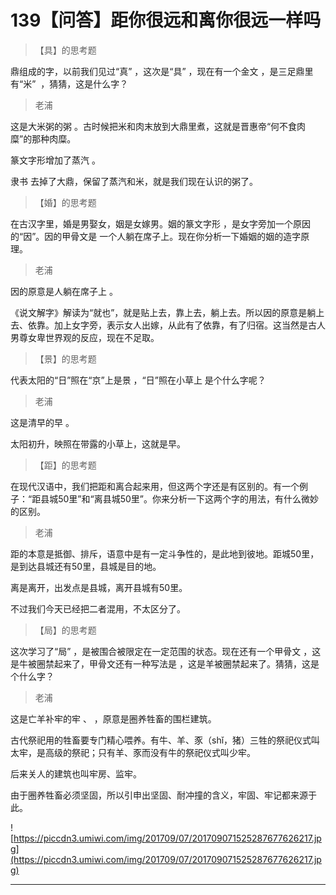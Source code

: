 # 139【问答】距你很远和离你很远一样吗

> 【具】的思考题

鼎组成的字，以前我们见过“真” ，这次是“具” ，现在有一个金文 ，是三足鼎里有“米”  ，猜猜，这是什么字？

> 老浦

这是大米粥的粥 。古时候把米和肉末放到大鼎里煮，这就是晋惠帝“何不食肉糜”的那种肉糜。

篆文字形增加了蒸汽 。

隶书 去掉了大鼎，保留了蒸汽和米，就是我们现在认识的粥了。

> 【婚】的思考题

在古汉字里，婚是男娶女，姻是女嫁男。姻的篆文字形 ，是女字旁加一个原因的“因”。因的甲骨文是 一个人躺在席子上。现在你分析一下婚姻的姻的造字原理。

> 老浦

因的原意是人躺在席子上 。

《说文解字》解读为“就也”，就是贴上去，靠上去，躺上去。所以因的原意是躺上去、依靠。加上女字旁，表示女人出嫁，从此有了依靠，有了归宿。这当然是古人男尊女卑世界观的反应，现在不足取。

> 【景】的思考题

代表太阳的“日”照在“京”上是景 ，“日”照在小草上 是个什么字呢？

> 老浦

这是清早的早 。

太阳初升，映照在带露的小草上，这就是早。

> 【距】的思考题

在现代汉语中，我们把距和离合起来用，但这两个字还是有区别的。有一个例子：“距县城50里”和“离县城50里”。你来分析一下这两个字的用法，有什么微妙的区别。

> 老浦

距的本意是抵御、排斥，语意中是有一定斗争性的，是此地到彼地。距城50里，是到达县城还有50里，县城是目的地。

离是离开，出发点是县城，离开县城有50里。

不过我们今天已经把二者混用，不太区分了。

> 【局】的思考题

这次学习了“局” ，是被围合被限定在一定范围的状态。现在还有一个甲骨文 ，这是牛被圈禁起来了，甲骨文还有一种写法是 ，这是羊被圈禁起来了。猜猜，这是个什么字？

> 老浦

这是亡羊补牢的牢 、 ，原意是圈养牲畜的围栏建筑。

古代祭祀用的牲畜要专门精心喂养。有牛、羊、豕（shǐ，猪）三牲的祭祀仪式叫太牢，是高级的祭祀；只有羊、豕而没有牛的祭祀仪式叫少牢。

后来关人的建筑也叫牢房、监牢。

由于圈养牲畜必须坚固，所以引申出坚固、耐冲撞的含义，牢固、牢记都来源于此。

![https://piccdn3.umiwi.com/img/201709/07/201709071525287677626217.jpg](https://piccdn3.umiwi.com/img/201709/07/201709071525287677626217.jpg)

---
